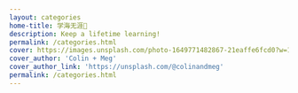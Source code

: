 ```yaml
---
layout: categories
home-title: 学海无涯🌊
description: Keep a lifetime learning!
permalink: /categories.html
cover: https://images.unsplash.com/photo-1649771482867-21eaffe6fcd0?w=1600&h=900
cover_author: 'Colin + Meg'
cover_author_link: 'https://unsplash.com/@colinandmeg'
permalink: /categories.html
---
```

